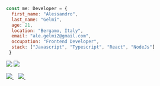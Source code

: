 
```Javascript
const me: Developer = {
  first_name: "Alessandro",
  last_name: "Gelmi",
  age: 21,
  location: "Bergamo, Italy",
  email: "ale.gelmi2@gmail.com",
  occupation: "Frontend Developer",
  stack: ["Javascript", "Typescript", "React", "NodeJs"]
 }
 ```

<div>
  <img src="https://github.com/alessandrogelmi/github-stats/blob/master/generated/overview.svg#gh-dark-mode-only" />
  <img src="https://github.com/alessandrogelmi/github-stats/blob/master/generated/languages.svg#gh-dark-mode-only" />
</div>
<!--![](https://github.com/alessandrogelmi/github-stats/blob/master/generated/overview.svg#gh-dark-mode-only)
![](https://github.com/alessandrogelmi/github-stats/blob/master/generated/languages.svg#gh-dark-mode-only)-->

<p>
  
  <a href="https://www.linkedin.com/in/alessandro-gelmi/">
    <img src="https://img.shields.io/badge/linkedin-%230077B5.svg?&style=for-the-badge&logo=linkedin&logoColor=white" />
  </a>&nbsp;&nbsp;
  <a href="mailto:ale.gelmi2@gmail.com">
    <img src="https://img.shields.io/badge/Gmail-D14836?style=for-the-badge&logo=gmail&logoColor=white" />        
  </a>&nbsp;&nbsp;
  
</p>
